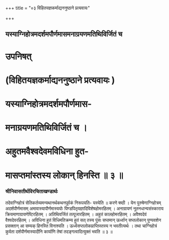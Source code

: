 +++
title = "०३ विहितयज्ञकर्माद्यननुष्ठाने प्रत्यवायः"

+++


## यस्याग्निहोत्रमदर्शमपौर्णमासमनाग्रयणमतिथिविर्जितं च

# उपनिषत्

# (विहितयज्ञकर्माद्यननुष्ठाने प्रत्यवायः )

# यस्याग्निहोत्रमदर्शमपौर्णमास-

# मनाग्रयणमतिथिविर्जितं च ।

# अहुतमवैश्वदेवमविधिना हुत-

# मासप्तमांस्तस्य लोकान् हिनस्ति ॥ ३ ॥

### **श्रीनिवासतीर्थविरचिताखण्डार्थः**

तदेवाग्निहोत्रं सेतिकर्तव्यमन्यथानर्थकथनपूर्वकं निरूपयति- यस्येति ॥ करणे षष्ठी । येन पुरुषेणाग्निहोत्रम् अदर्शपौर्णमासम् अमावास्यापौर्णमास्ययोः पिण्डपितृयज्ञादिविशेषहोमरहितम् । अनाग्रायणं नूतनधान्यसंस्काराय क्रियमाणाग्रायणेष्टिरहितम् । अतिथिवर्जितं तत्पूजारहितम् । अहुतं कालहोमरहितम् । अवैश्वदेवं वैश्वदेवरहितम् । अविधिना हुतं विधिमतिक्रम्य हुतं सत् तस्य पुंसः सप्तमान् ऊर्ध्वान् सप्तलोकान् पुण्यवशेन प्रसक्तान् आ सम्यक् हिनस्ति विनाश्यति । ऊर्ध्वसप्तलोकप्राप्तिस्तस्य न भवतीत्यर्थः । तथा चाग्निहोत्रं कुर्वता दर्शपौर्णमास्यादीनि कार्याणि तेषां तदङ्गत्वादित्युक्तं भवति ॥ ३ ॥

